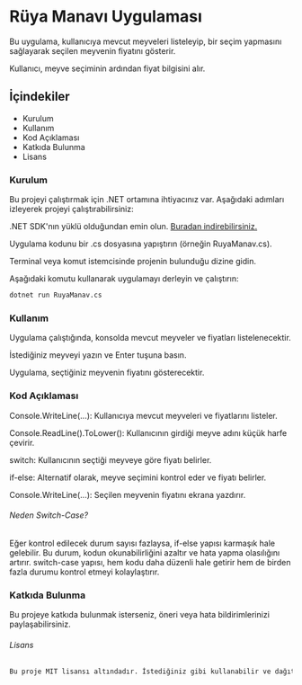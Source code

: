 ﻿# Rüya Manavı Uygulaması

Bu uygulama, kullanıcıya mevcut meyveleri listeleyip, bir seçim yapmasını sağlayarak seçilen meyvenin fiyatını gösterir. 

Kullanıcı, meyve seçiminin ardından fiyat bilgisini alır.

## İçindekiler

- Kurulum
- Kullanım
- Kod Açıklaması
- Katkıda Bulunma
- Lisans

### Kurulum

Bu projeyi çalıştırmak için .NET ortamına ihtiyacınız var. Aşağıdaki adımları izleyerek projeyi çalıştırabilirsiniz:

.NET SDK'nın yüklü olduğundan emin olun. [Buradan indirebilirsiniz.](https://dotnet.microsoft.com/en-us/download)

Uygulama kodunu bir .cs dosyasına yapıştırın (örneğin RuyaManav.cs).

Terminal veya komut istemcisinde projenin bulunduğu dizine gidin.

Aşağıdaki komutu kullanarak uygulamayı derleyin ve çalıştırın:

```bash
dotnet run RuyaManav.cs
```

### Kullanım
Uygulama çalıştığında, konsolda mevcut meyveler ve fiyatları listelenecektir.

İstediğiniz meyveyi yazın ve Enter tuşuna basın.

Uygulama, seçtiğiniz meyvenin fiyatını gösterecektir.

### Kod Açıklaması
Console.WriteLine(...): Kullanıcıya mevcut meyveleri ve fiyatlarını listeler.

Console.ReadLine().ToLower(): Kullanıcının girdiği meyve adını küçük harfe çevirir.

switch: Kullanıcının seçtiği meyveye göre fiyatı belirler.

if-else: Alternatif olarak, meyve seçimini kontrol eder ve fiyatı belirler.

Console.WriteLine(...): Seçilen meyvenin fiyatını ekrana yazdırır.

###### Neden Switch-Case?
Eğer kontrol edilecek durum sayısı fazlaysa, if-else yapısı karmaşık hale gelebilir. Bu durum, kodun okunabilirliğini azaltır ve hata yapma olasılığını artırır. switch-case yapısı, hem kodu daha düzenli hale getirir hem de birden fazla durumu kontrol etmeyi kolaylaştırır.

### Katkıda Bulunma
Bu projeye katkıda bulunmak isterseniz, öneri veya hata bildirimlerinizi paylaşabilirsiniz.

###### Lisans

```css
Bu proje MIT lisansı altındadır. İstediğiniz gibi kullanabilir ve dağıtabilirsiniz.
```


